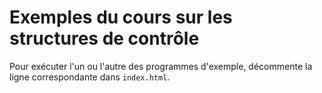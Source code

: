 # Exemples du cours sur les structures de contrôle

Pour exécuter l'un ou l'autre des programmes d'exemple, décommente la ligne correspondante dans `index.html`.


